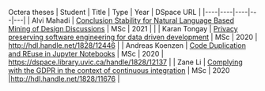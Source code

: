 Octera theses
| Student | Title | Type | Year | DSpace URL |
|----|----|----|---|---|
| Alvi Mahadi | [Conclusion Stability for Natural Language Based Mining of Design Discussions](Thesis-AlviMahadi.pdf) | MSc | 2021 | |
| Karan Tongay | [Privacy preserving software engineering for data driven development](Privacy_preserving_software_engineering_for_data_driven_development.pdf) | MSc | 2020 | http://hdl.handle.net/1828/12446 |
| Andreas Koenzen | [Code Duplication and REuse in Jupyter Notebooks](https://dspace.library.uvic.ca/handle/1828/12137) | MSc | 2020 | https://dspace.library.uvic.ca/handle/1828/12137 |
| Zane Li | [Complying with the GDPR in the context of continuous integration](Ze_Shi_Li_MSc_2020.pdf) | MSc | 2020 |http://hdl.handle.net/1828/11676 | 
